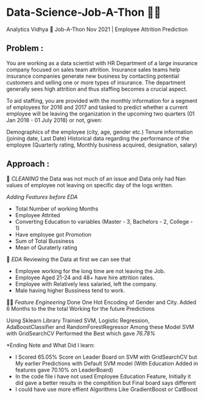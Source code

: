 # Data-Science-Job-A-Thon 🏌️‍♀️
Analytics Vidhya 🔎 Job-A-Thon Nov 2021 | Employee Attrition Prediction 


## Problem : 

You are working as a data scientist with HR Department of a large insurance company focused on sales team attrition. Insurance sales teams help insurance companies generate new business by contacting potential customers and selling one or more types of insurance. The department generally sees high attrition and thus staffing becomes a crucial aspect.

To aid staffing, you are provided with the monthly information for a segment of employees for 2016 and 2017 and tasked to predict whether a current employee will be leaving the organization in the upcoming two quarters (01 Jan 2018 - 01 July 2018) or not, given:

Demographics of the employee (city, age, gender etc.) Tenure information (joining date, Last Date) Historical data regarding the performance of the employee (Quarterly rating, Monthly business acquired, designation, salary)

## Approach : 

🛀 *CLEANING* the Data was not much of an issue and Data only had Nan values of employee not leaving on specific day of the logs written.

_Adding Features before EDA_ <br>
- Total Number of working Months <br>
- Employee Attrited <br>
- Converting Education to variables (Master - 3, Bachelors - 2, College - 1)<br>
- Have employee got Promotion<br>
- Sum of Total Bussiness<br>
- Mean of Quraterly rating  <br>


📅 *EDA* Reviewing the Data at first we can see that 

- Employee working for the long time are not leaving the Job.<br>
- Employee Aged 21-24 and 48+ have hire attrition rates.<br>
- Employee with Relatively less salaried, left the company.<br>
- Male having higher Bussiness tend to work.<br>

👷‍♂️ *Feature Engineering*
Done One Hot Encoding of Gender and City.
Added 6 Months to the the total Working for the future Predictions 

Using Sklearn Library Trainied SVM, Logistic Regression, AdaBoostClassifier and RandomForestRegressor
Among these Model SVM with GridSearchCV Performed the Best which gave *76.78%*


*Ending Note and What Did I learn:
  - I Scored 65.05% Score on Leader Board on SVM with GridSearchCV but My earlier Predictions with Default SVM model (With Education Added in features gave 70.10% on LeaderBoard) 
  - In the code file i have not used Employee Education Feature, Initially it did gave a better results in the compitition but Final board says different
  - I could have use more effient Algorithms Like GradientBoost or CatBoost
 

